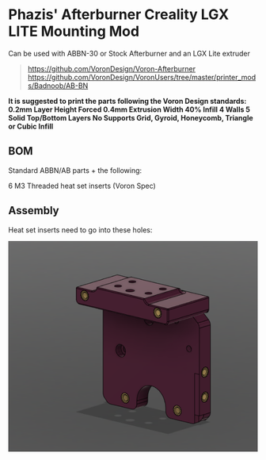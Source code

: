 # Phazis' Afterburner Creality LGX LITE Mounting Mod

Can be used with ABBN-30 or Stock Afterburner and an LGX Lite extruder

> https://github.com/VoronDesign/Voron-Afterburner
> https://github.com/VoronDesign/VoronUsers/tree/master/printer_mods/Badnoob/AB-BN

**It is suggested to print the parts following the Voron Design standards:
    0.2mm Layer Height
    Forced 0.4mm Extrusion Width
    40% Infill
    4 Walls
    5 Solid Top/Bottom Layers
    No Supports
    Grid, Gyroid, Honeycomb, Triangle or Cubic Infill**

## BOM

Standard ABBN/AB parts + the following:


6 M3 Threaded heat set inserts (Voron Spec)

## Assembly

Heat set inserts need to go into these holes:

![heat-set insert locations](https://github.com/neeamradia/VoronUsers/blob/master/printer_mods/Phazis/Afterburner_Creality/Images/HeatSet_Locations.png?raw=true)


